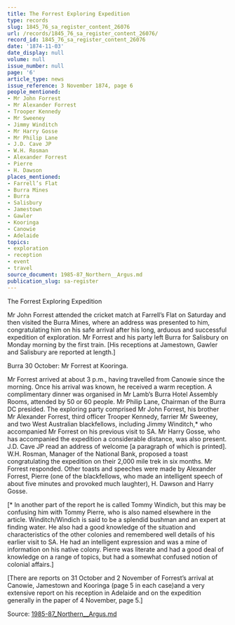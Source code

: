 ```yaml
---
title: The Forrest Exploring Expedition
type: records
slug: 1845_76_sa_register_content_26076
url: /records/1845_76_sa_register_content_26076/
record_id: 1845_76_sa_register_content_26076
date: '1874-11-03'
date_display: null
volume: null
issue_number: null
page: '6'
article_type: news
issue_reference: 3 November 1874, page 6
people_mentioned:
- Mr John Forrest
- Mr Alexander Forrest
- Trooper Kennedy
- Mr Sweeney
- Jimmy Winditch
- Mr Harry Gosse
- Mr Philip Lane
- J.D. Cave JP
- W.H. Rosman
- Alexander Forrest
- Pierre
- H. Dawson
places_mentioned:
- Farrell’s Flat
- Burra Mines
- Burra
- Salisbury
- Jamestown
- Gawler
- Kooringa
- Canowie
- Adelaide
topics:
- exploration
- reception
- event
- travel
source_document: 1985-87_Northern__Argus.md
publication_slug: sa-register
---
```


The Forrest Exploring Expedition

Mr John Forrest attended the cricket match at Farrell’s Flat on Saturday and then visited the Burra Mines, where an address was presented to him, congratulating him on his safe arrival after his long, arduous and successful expedition of exploration.  Mr Forrest and his party left Burra for Salisbury on Monday morning by the first train.  [His receptions at Jamestown, Gawler and Salisbury are reported at length.]

Burra 30 October: Mr Forrest at Kooringa.

Mr Forrest arrived at about 3 p.m., having travelled from Canowie since the morning.  Once his arrival was known, he received a warm reception.  A complimentary dinner was organised in Mr Lamb’s Burra Hotel Assembly Rooms, attended by 50 or 60 people.  Mr Philip Lane, Chairman of the Burra DC presided.  The exploring party comprised Mr John Forrest, his brother Mr Alexander Forrest, third officer Trooper Kennedy, farrier Mr Sweeney, and two West Australian blackfellows, including Jimmy Winditch,* who accompanied Mr Forrest on his previous visit to SA.  Mr Harry Gosse, who has accompanied the expedition a considerable distance, was also present.  J.D. Cave JP read an address of welcome [a paragraph of which is printed].  W.H. Rosman, Manager of the National Bank, proposed a toast congratulating the expedition on their 2,000 mile trek in six months.  Mr Forrest responded.  Other toasts and speeches were made by Alexander Forrest, Pierre (one of the blackfellows, who made an intelligent speech of about five minutes and provoked much laughter), H. Dawson and Harry Gosse.

[* In another part of the report he is called Tommy Windich, but this may be confusing him with Tommy Pierre, who is also named elsewhere in the article.  Winditch/Windich is said to be a splendid bushman and an expert at finding water.  He also had a good knowledge of the situation and characteristics of the other colonies and remembered well details of his earlier visit to SA.  He had an intelligent expression and was a mine of information on his native colony.  Pierre was literate and had a good deal of knowledge on a range of topics, but had a somewhat confused notion of colonial affairs.]

[There are reports on 31 October and 2 November of Forrest’s arrival at Canowie, Jamestown and Kooringa (page 5 in each case)and a very extensive report on his reception in Adelaide and on the expedition generally in the paper of 4 November, page 5.]

Source: [1985-87_Northern__Argus.md](/downloads/markdown/1985-87_Northern__Argus.md)
